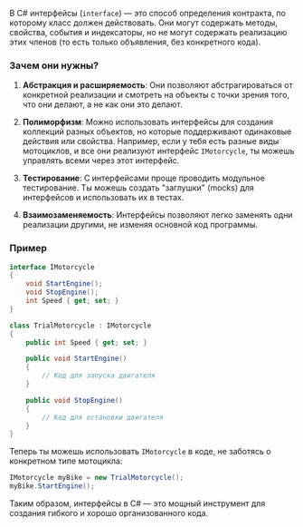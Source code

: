  В C# интерфейсы (`interface`) — это способ определения контракта, по которому класс должен действовать. Они могут содержать методы, свойства, события и индексаторы, но не могут содержать реализацию этих членов (то есть только объявления, без конкретного кода).

### Зачем они нужны?
1. **Абстракция и расширяемость**: Они позволяют абстрагироваться от конкретной реализации и смотреть на объекты с точки зрения того, что они делают, а не как они это делают.
   
2. **Полиморфизм**: Можно использовать интерфейсы для создания коллекций разных объектов, но которые поддерживают одинаковые действия или свойства. Например, если у тебя есть разные виды мотоциклов, и все они реализуют интерфейс `IMotorcycle`, ты можешь управлять всеми через этот интерфейс.
   
3. **Тестирование**: С интерфейсами проще проводить модульное тестирование. Ты можешь создать "заглушки" (mocks) для интерфейсов и использовать их в тестах.
   
4. **Взаимозаменяемость**: Интерфейсы позволяют легко заменять одни реализации другими, не изменяя основной код программы.

### Пример
```csharp
interface IMotorcycle
{
    void StartEngine();
    void StopEngine();
    int Speed { get; set; }
}

class TrialMotorcycle : IMotorcycle
{
    public int Speed { get; set; }

    public void StartEngine()
    {
        // Код для запуска двигателя
    }

    public void StopEngine()
    {
        // Код для остановки двигателя
    }
}
```

Теперь ты можешь использовать `IMotorcycle` в коде, не заботясь о конкретном типе мотоцикла:

```csharp
IMotorcycle myBike = new TrialMotorcycle();
myBike.StartEngine();
```

Таким образом, интерфейсы в C# — это мощный инструмент для создания гибкого и хорошо организованного кода.